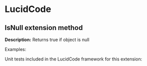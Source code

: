 # LucidCode

## **IsNull** extension method

**Description:** Returns true if object is null

Examples:

[embed-code]: # (Examples\Extensions\IsNull.cs)

Unit tests included in the LucidCode framework for this extension:

[embed-code]: # (LucidCode.Test\Extensions\IsNullTest.cs)
